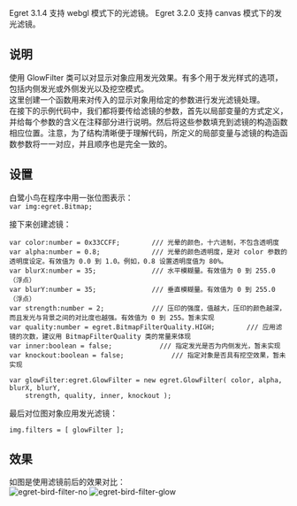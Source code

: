    
Egret 3.1.4 支持 webgl 模式下的光滤镜。Egret 3.2.0 支持 canvas 模式下的发光滤镜。
## 说明使用 GlowFilter 类可以对显示对象应用发光效果。有多个用于发光样式的选项，包括内侧发光或外侧发光以及挖空模式。   这里创建一个函数用来对传入的显示对象用给定的参数进行发光滤镜处理。    在接下的示例代码中，我们都将要传给滤镜的参数，首先以局部变量的方式定义，并给每个参数的含义在注释部分进行说明。然后将这些参数填充到滤镜的构造函数相应位置。注意，为了结构清晰便于理解代码，所定义的局部变量与滤镜的构造函数参数将一一对应，并且顺序也是完全一致的。   ## 设置白鹭小鸟在程序中用一张位图表示：   ```var img:egret.Bitmap;```    接下来创建滤镜：  
  ```     var color:number = 0x33CCFF;        /// 光晕的颜色，十六进制，不包含透明度var alpha:number = 0.8;             /// 光晕的颜色透明度，是对 color 参数的透明度设定。有效值为 0.0 到 1.0。例如，0.8 设置透明度值为 80%。var blurX:number = 35;              /// 水平模糊量。有效值为 0 到 255.0（浮点）var blurY:number = 35;              /// 垂直模糊量。有效值为 0 到 255.0（浮点）var strength:number = 2;            /// 压印的强度，值越大，压印的颜色越深，而且发光与背景之间的对比度也越强。有效值为 0 到 255。暂未实现var quality:number = egret.BitmapFilterQuality.HIGH;        /// 应用滤镜的次数，建议用 BitmapFilterQuality 类的常量来体现var inner:boolean = false;            /// 指定发光是否为内侧发光，暂未实现var knockout:boolean = false;            /// 指定对象是否具有挖空效果，暂未实现var glowFilter:egret.GlowFilter = new egret.GlowFilter( color, alpha, blurX, blurY,    strength, quality, inner, knockout );```最后对位图对象应用发光滤镜：    ```   img.filters = [ glowFilter ];```## 效果如图是使用滤镜前后的效果对比：       ![egret-bird-filter-no][]      ![egret-bird-filter-glow][]      [egret-bird-filter-no]: egret-bird-filter-no.png[egret-bird-filter-glow]: egret-bird-filter-glow.png